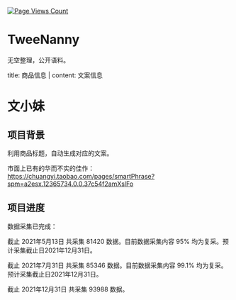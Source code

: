 [![Page Views Count](https://badges.toozhao.com/badges/01EJD7KGCR71MBW40SR0CC5GW6/green.svg)](https://badges.toozhao.com/badges/01EJD7KGCR71MBW40SR0CC5GW6/green.svg)
# TweeNanny

无空整理，公开语料。

title: 商品信息 | content: 文案信息

# 文小妹

## 项目背景

利用商品标题，自动生成对应的文案。

市面上已有的华而不实的佳作：
https://chuangyi.taobao.com/pages/smartPhrase?spm=a2esx.12365734.0.0.37c54f2amXslFo

## 项目进度

数据采集已完成：

截止 2021年5月13日 共采集 81420 数据。目前数据采集内容 95% 均为复采。预计采集截止日2021年12月31日。

截止 2021年7月31日 共采集 85346 数据。目前数据采集内容 99.1% 均为复采。预计采集截止日2021年12月31日。

截止 2021年12月31日 共采集 93988 数据。


